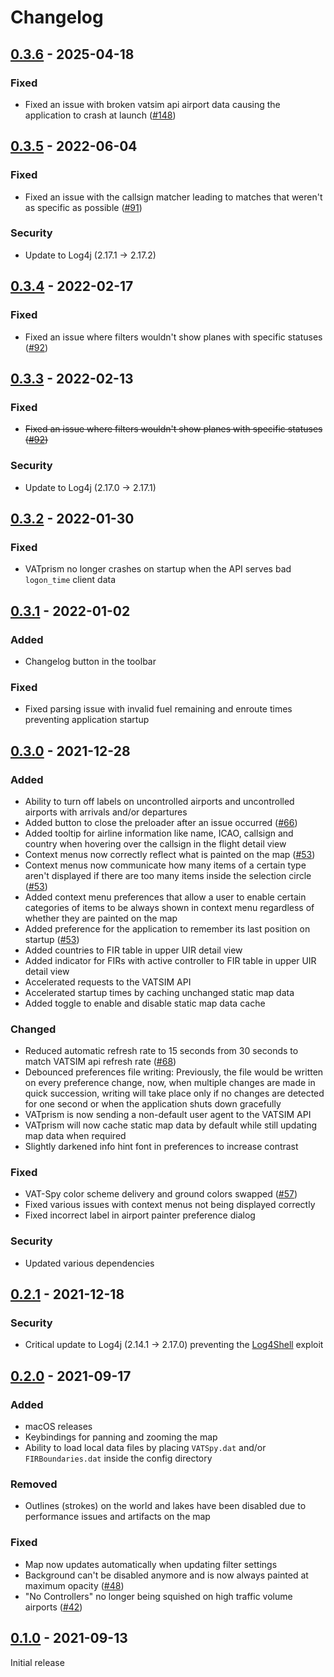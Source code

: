 # Changelog

## [0.3.6](https://github.com/marvk/vatprism/compare/v0.3.4...v0.3.5) - 2025-04-18

### Fixed

- Fixed an issue with broken vatsim api airport data causing the application to crash at launch ([#148](https://github.com/marvk/vatprism/issues/91))

## [0.3.5](https://github.com/marvk/vatprism/compare/v0.3.4...v0.3.5) - 2022-06-04

### Fixed

- Fixed an issue with the callsign matcher leading to matches that weren't as specific as possible ([#91](https://github.com/marvk/vatprism/issues/91))

### Security

- Update to Log4j (2.17.1 -> 2.17.2)

## [0.3.4](https://github.com/marvk/vatprism/compare/v0.3.3...v0.3.4) - 2022-02-17

### Fixed

- Fixed an issue where filters wouldn't show planes with specific statuses ([#92](https://github.com/marvk/vatprism/issues/92))

## [0.3.3](https://github.com/marvk/vatprism/compare/v0.3.2...v0.3.3) - 2022-02-13

### Fixed

- ~~Fixed an issue where filters wouldn't show planes with specific statuses ([#92](https://github.com/marvk/vatprism/issues/92))~~

### Security

- Update to Log4j (2.17.0 -> 2.17.1)

## [0.3.2](https://github.com/marvk/vatprism/compare/v0.3.1...v0.3.2) - 2022-01-30

### Fixed

- VATprism no longer crashes on startup when the API serves bad `logon_time` client data

## [0.3.1](https://github.com/marvk/vatprism/compare/v0.3.0...v0.3.1) - 2022-01-02

### Added

- Changelog button in the toolbar

### Fixed

- Fixed parsing issue with invalid fuel remaining and enroute times preventing application startup

## [0.3.0](https://github.com/marvk/vatprism/compare/v0.2.0...v0.3.0) - 2021-12-28

### Added

- Ability to turn off labels on uncontrolled airports and uncontrolled airports with arrivals and/or departures
- Added button to close the preloader after an issue occurred ([#66](https://github.com/marvk/vatprism/issues/66))
- Added tooltip for airline information like name, ICAO, callsign and country when hovering over the callsign in the flight detail view
- Context menus now correctly reflect what is painted on the map ([#53](https://github.com/marvk/vatprism/issues/53))
- Context menus now communicate how many items of a certain type aren't displayed if there are too many items inside the
  selection circle ([#53](https://github.com/marvk/vatprism/issues/53))
- Added context menu preferences that allow a user to enable certain categories of items to be always shown in context
  menu regardless of whether they are painted on the map
- Added preference for the application to remember its last position on
  startup ([#53](https://github.com/marvk/vatprism/issues/55))
- Added countries to FIR table in upper UIR detail view
- Added indicator for FIRs with active controller to FIR table in upper UIR detail view
- Accelerated requests to the VATSIM API
- Accelerated startup times by caching unchanged static map data
- Added toggle to enable and disable static map data cache

### Changed

- Reduced automatic refresh rate to 15 seconds from 30 seconds to match VATSIM api refresh
  rate ([#68](https://github.com/marvk/vatprism/issues/68))
- Debounced preferences file writing: Previously, the file would be written on every preference change, now, when
  multiple changes are made in quick succession, writing will take place only if no changes are detected for one second
  or when the application shuts down gracefully
- VATprism is now sending a non-default user agent to the VATSIM API
- VATprism will now cache static map data by default while still updating map data when required
- Slightly darkened info hint font in preferences to increase contrast

### Fixed

- VAT-Spy color scheme delivery and ground colors swapped ([#57](https://github.com/marvk/vatprism/issues/57))
- Fixed various issues with context menus not being displayed correctly
- Fixed incorrect label in airport painter preference dialog

### Security

- Updated various dependencies

## [0.2.1](https://github.com/marvk/vatprism/compare/v0.2.0...v0.2.1) - 2021-12-18

### Security

- Critical update to Log4j (2.14.1 -> 2.17.0) preventing the [Log4Shell](https://en.wikipedia.org/wiki/Log4Shell) exploit 

## [0.2.0](https://github.com/marvk/vatprism/compare/v0.1.0...v0.2.0) - 2021-09-17

### Added

- macOS releases
- Keybindings for panning and zooming the map
- Ability to load local data files by placing `VATSpy.dat` and/or `FIRBoundaries.dat` inside the config directory

### Removed

- Outlines (strokes) on the world and lakes have been disabled due to performance issues and artifacts on the map

### Fixed

- Map now updates automatically when updating filter settings
- Background can't be disabled anymore and is now always painted at maximum
  opacity ([#48](https://github.com/marvk/vatprism/issues/48))
- "No Controllers" no longer being squished on high traffic volume
  airports ([#42](https://github.com/marvk/vatprism/issues/42))

## [0.1.0](https://github.com/marvk/vatprism/releases/tag/v0.1.0) - 2021-09-13

Initial release

